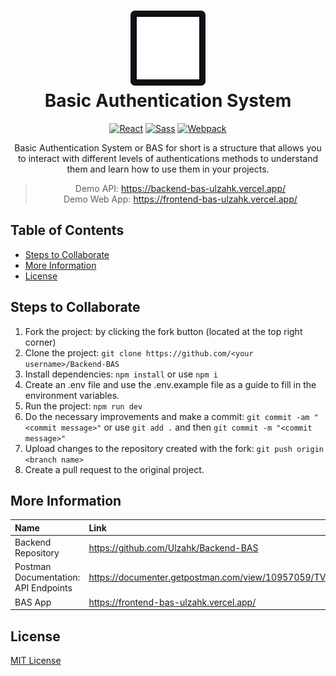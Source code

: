<h1 align="center">
    <img style="background-color: #0D1117; border-radius: 7px; padding: 10px;" alt="BAS API" src="./src/assets/static/private-lock-icon.png" width="100">
  <br>Basic Authentication System<br>
</h1>
<p align="center"><p>

<div align="center">

  [![React](https://img.shields.io/badge/-React-282C34?style=flat&logo=React)](https://reactjs.org)
  [![Sass](https://img.shields.io/badge/-Sass-F2F2F2?style=flat&logo=Sass)](https://sass-lang.com)
  [![Webpack](https://img.shields.io/badge/-Webpack-282C34?style=flat&logo=webpack)](https://webpack.js.org)
</div>

<p align="center">Basic Authentication System or BAS for short is a structure that allows you to interact with different levels of authentications methods to understand them and learn how to use them in your projects.</p>


<div align="center">

> Demo API: https://backend-bas-ulzahk.vercel.app/  
> Demo Web App: https://frontend-bas-ulzahk.vercel.app/
</div>

## Table of Contents
- [Steps to Collaborate](#steps-to-collaborate)
- [More Information](#more-information)
- [License](#license)

## Steps to Collaborate

1. Fork the project: by clicking the fork button (located at the top right corner)
2. Clone the project: `git clone https://github.com/<your username>/Backend-BAS`
3. Install dependencies: `npm install` or use `npm i`
4. Create an .env file and use the .env.example file as a guide to fill in the environment variables.
5. Run the project: `npm run dev`
6. Do the necessary improvements and make a commit: `git commit -am "<commit message>"` or use `git add .` and then `git commit -m "<commit message>"`
7. Upload changes to the repository created with the fork: `git push origin <branch name>`
8. Create a pull request to the original project.

## More Information

| Name                      | Link                                                                          |
| :-------------------------| :---------------------------------------------------------------------------- |
| Backend Repository        | https://github.com/Ulzahk/Backend-BAS                                        |
| Postman Documentation: API Endpoints | https://documenter.getpostman.com/view/10957059/TVeiCqcU           |
| BAS App                   | https://frontend-bas-ulzahk.vercel.app/                                       |

## License

[MIT License](https://github.com/Ulzahk/Backend-BAS/blob/main/LICENSE)
